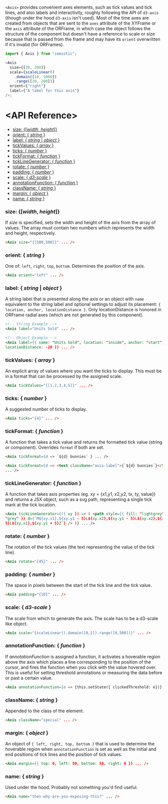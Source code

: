 `<Axis>` provides convenient axes elements, such as tick values and tick lines, and also labels and interactivity, roughly following the API of `d3-axis` (though under the hood `d3-axis` isn't used). Most of the time axes are created from objects that are sent to the `axes` attribute of the XYFrame or the `axis` attribute of the ORFrame, in which case the object follows the structure of the component but doesn't have a reference to scale or size because that is passed from the frame and may have its `orient` overwritten if it's invalid (for ORFrames).

```js
import { Axis } from "semiotic";

<Axis
  size={[20, 200]}
  scale={scaleLinear()
    .domain([10, 1000])
    .range([20, 200])}
  orient={"right"}
  label={"A label for this axis"}
/>;
```

# &lt;API Reference>

- [size: {[_width_, _height_]}](#size-width-height)
- [orient: { _string_ }](#orient--string-)
- [label: { _string_ | _object_ }](#label--string--object-)
- [tickValues: { _array_ }](#tickvalues--array-)
- [ticks: { _number_ }](#ticks--number-)
- [tickFormat: { _function_ }](#tickformat--function-)
- [tickLineGenerator: { _function_ }](#ticklinegenerator--function-)
- [rotate: { _number_ }](#rotate--number-)
- [padding: { _number_ }](#padding--number-)
- [scale: { _d3-scale_ }](#scale--d3-scale-)
- [annotationFunction: { _function_ }](#annotationfunction--function-)
- [className: { _string_ }](#classname--string-)
- [margin: { _object_ }](#margin--object-)
- [name: { _string_ }](#name--string-)

### size: {[_width_, _height_]}

If _size_ is specified, sets the width and height of the axis from the array of values. The array must contain two numbers which represents the width and height, respectively.

```html
<Axis size="{[500,500]}" ... />
```

### orient: { _string_ }

One of: `left`, `right`, `top`, `bottom`. Determines the position of the axis.

```html
<Axis orient="left" ... />
```

### label: { _string_ | _object_ }

A string label that is presented along the axis or an object with `name` equivalent to the string label and optional settings to adjust its placement: `{ location, anchor, locationDistance }`. Only locationDistance is honored in ORFrame radial axes (which are not generated by this component).

```html
<!-- String Example -->
<Axis label="Units Sold" ... />
```

```html
<!-- Object Example -->
<Axis label={{ name: "Units Sold", location: "inside", anchor: "start",
locationDistance: -20 }} ... />
```

### tickValues: { _array_ }

An explicit array of values where you want the ticks to display. This must be in a format that can be processed by the assigned scale.

```html
<Axis tickValues="{[1,2,3,4,5]}" ... />
```

### ticks: { _number_ }

A suggested number of ticks to display.

```html
<Axis ticks="{4}" ... />
```

### tickFormat: { _function_ }

A function that takes a tick value and returns the formatted tick value (string or component). Overrides `format` if both are set.

```html
<Axis tickFormat={d => `${d} bunnies` } ... />
```

```html
<Axis tickFormat={d => <text className="axis-label">{`${d} bunnies`}</text> }
... />
```

### tickLineGenerator: { _function_ }

A function that takes axis properties (eg. xy = {x1,y1, x2,y2, tx, ty, value}) and returns a JSX object, such as a svg path, representing a single tick mark at the tick location.

```html
<Axis tickLineGenerator={({ xy }) => ( <path style={{ fill: "lightgrey", stroke:
"grey" }} d={`M${xy.x1},${xy.y1 - 5}L${xy.x2},${xy.y1 - 5}L${xy.x2},${xy.y1 +
5}L${xy.x1},${xy.y1 + 5}Z`} /> )} ... />
```

### rotate: { _number_ }

The rotation of the tick values (the text representing the value of the tick line).

```html
<Axis rotate="{45}" ... />
```

### padding: { _number_ }

The space in pixels between the start of the tick line and the tick value.

```html
<Axis padding="{10}" ... />
```

### scale: { _d3-scale_ }

The scale from which to generate the axis. The scale has to be a d3-scale like object.

```html
<Axis scale="{scaleLinear().domain([0,1]).range([0,500])}" ... />
```

### annotationFunction: { _function_ }

If _annotationFunction_ is assigned a function, it activates a hoverable region above the axis which places a line corresponding to the position of the cursor, and fires the function when you click with the value hovered over. This is useful for setting threshold annotations or measuring the data before or past a certain value.

```html
<Axis annotationFunction={e => {this.setState({ clickedThreshold: e})} ... />
```

### className: { _string_ }

Appended to the class of the <g> element.

```html
<Axis className="special" ... />
```

### margin: { _object_ }

An object of `{ left, right, top, bottom }` that is used to determine the hoverable region when `annotationFunction` is set as well as the initial and end positions of tick lines and the position of tick values.

```html
<Axis margin={{ top: 0, left: 50, bottom: 50, right: 0 }} ... />
```

### name: { _string_ }

Used under the hood. Probably not something you'd find useful.

```html
<Axis name="then-why-are-you-exposing-this?" ... />
```

